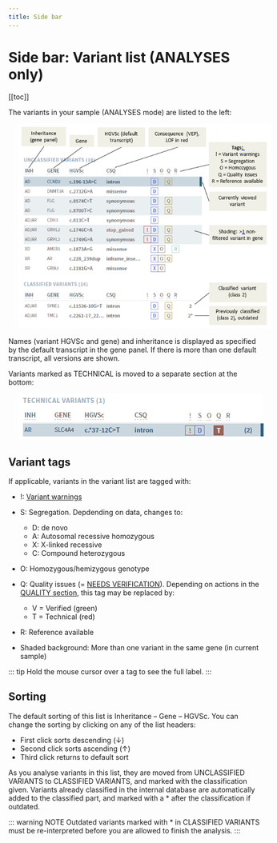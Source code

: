 ```yaml
---
title: Side bar
---
```


# Side bar: Variant list (ANALYSES only)

[[toc]]

The variants in your sample (ANALYSES mode) are listed to the left:

<div style="text-indent: 4%;"><img src="./img/sidebar.png"></div>

Names (variant HGVSc and gene) and inheritance is displayed as specified by the default transcript in the gene panel. If there is more than one default transcript, all versions are shown.

Variants marked as TECHNICAL is moved to a separate section at the bottom:

<div style="text-indent: 4%;"><img src="./img/sidebar_technical.png"></div>

## Variant tags

If applicable, variants in the variant list are tagged with:

  - \!: [Variant warnings](/manual/top-bar.html#variant-warnings)

  - S: Segregation. Depdending on data, changes to:
    
      - D: de novo
      - A: Autosomal recessive homozygous
      - X: X-linked recessive
      - C: Compound heterozygous

  - O: Homozygous/hemizygous genotype

  - Q: Quality issues (= [NEEDS VERIFICATION](/manual/evidence-sections.html#quality-information)). Depending on actions in the [QUALITY section](/manual/evidence-sections.html#quality), this tag may be replaced by:
    
      - V = Verified (green)
      - T = Technical (red)

  - R: Reference available

  - Shaded background: More than one variant in the same gene (in current sample)

::: tip
Hold the mouse cursor over a tag to see the full label.
:::

## Sorting

The default sorting of this list is Inheritance – Gene – HGVSc. You can change the sorting by clicking on any of the list headers:

  - First click sorts descending (↓)
  - Second click sorts ascending (↑)
  - Third click returns to default sort

As you analyse variants in this list, they are moved from UNCLASSIFIED VARIANTS to CLASSIFIED VARIANTS, and marked with the classification given. Variants already classified in the internal database are automatically added to the classified part, and marked with a \* after the classification if outdated.

::: warning NOTE
Outdated variants marked with \* in CLASSIFIED VARIANTS must be re-interpreted before you are allowed to finish the analysis.
:::